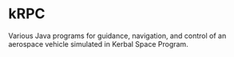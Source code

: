 # kRPC
Various Java programs for guidance, navigation, and control of an aerospace vehicle simulated in Kerbal Space Program.
